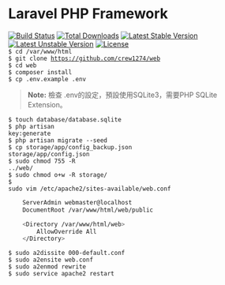 # Laravel PHP Framework

[![Build Status](https://travis-ci.org/laravel/framework.svg)](https://travis-ci.org/laravel/framework)
[![Total Downloads](https://poser.pugx.org/laravel/framework/d/total.svg)](https://packagist.org/packages/laravel/framework)
[![Latest Stable Version](https://poser.pugx.org/laravel/framework/v/stable.svg)](https://packagist.org/packages/laravel/framework)
[![Latest Unstable Version](https://poser.pugx.org/laravel/framework/v/unstable.svg)](https://packagist.org/packages/laravel/framework)
[![License](https://poser.pugx.org/laravel/framework/license.svg)](https://packagist.org/packages/laravel/framework)
<br>
<code>$ cd /var/www/html</code>      
<code>$ git clone https://github.com/crew1274/web</code>      
<code>$ cd web</code>       
<code>$ composer install</code>     
<code>$ cp .env.example .env</code>     
> **Note:** 檢查 .env的設定，預設使用SQLite3，需要PHP SQLite Extension。   

<code>$ touch database/database.sqlite</code><br>
<code>$ php artisan key:generate</code><br>
<code>$ php artisan migrate --seed</code><br>
<code>$ cp storage/app/config_backup.json storage/app/config.json</code><br>
<code>$ sudo chmod 755 -R ../web/</code><br>
<code>$ sudo chmod o+w -R storage/</code><br>
<code>$ sudo vim /etc/apache2/sites-available/web.conf</code><br>
```sh
    ServerAdmin webmaster@localhost
    DocumentRoot /var/www/html/web/public

    <Directory /var/www/html/web>
        AllowOverride All
    </Directory>
```
<code>$ sudo a2dissite 000-default.conf</code>      
<code>$ sudo a2ensite web.conf</code>     
<code>$ sudo a2enmod rewrite</code>     
<code>$ sudo service apache2 restart</code>     
